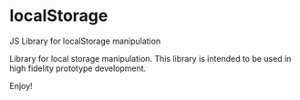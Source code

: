 # localStorage
JS Library for localStorage manipulation

Library for local storage manipulation. This library is intended to be used in high fidelity prototype development.

Enjoy!
